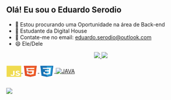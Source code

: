 ## Olá! Eu sou o Eduardo Serodio

- 🔭 Estou procurando uma Oportunidade na área de Back-end
- 🌱 Estudante da Digital House 
- 💬 Contate-me no email: eduardo.serodio@outlook.com
- 😄 Ele/Dele

<div align="center">
  <a href="https://github.com/EduSerodio">
  <img height="180em" src="https://github-readme-stats.vercel.app/api?username=EduSerodio&show_icons=true&theme=dracula&include_all_commits=true&count_private=true"/>
  <img height="180em" src="https://github-readme-stats.vercel.app/api/top-langs/?username=EduSerodio&layout=compact&langs_count=7&theme=dracula"/>
</div>
  
  <div style="display: inline_block"><br>
  <img align="center" alt="Js" height="30" width="40" src="https://raw.githubusercontent.com/devicons/devicon/master/icons/javascript/javascript-plain.svg">
  <img align="center" alt="HTML" height="30" width="40" src="https://raw.githubusercontent.com/devicons/devicon/master/icons/html5/html5-original.svg">
  <img align="center" alt="CSS" height="30" width="40" src="https://raw.githubusercontent.com/devicons/devicon/master/icons/css3/css3-original.svg">
  <img align="center" alt="JAVA" height="30" width="40" src="https://cdn.jsdelivr.net/gh/devicons/devicon/icons/java/java-plain-wordmark.svg"/>
</div>
  
  ##
 
<div> 
  <a href="https://www.linkedin.com/in/eduardoctd/" target="_blank"><img src="https://img.shields.io/badge/-LinkedIn-%230077B5?style=for-the-badge&logo=linkedin&logoColor=white" target="_blank"></a> 
</div>
